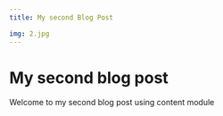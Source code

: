 ```yaml
---
title: My second Blog Post

img: 2.jpg
---
```


# My second blog post

Welcome to my second blog post using content module
